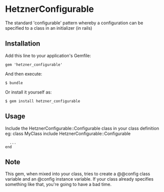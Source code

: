 # HetznerConfigurable

The standard 'configurable' pattern whereby a configuration can be
specified to a class in an initializer (in rails)

## Installation

Add this line to your application's Gemfile:

    gem 'hetzner_configurable'

And then execute:

    $ bundle

Or install it yourself as:

    $ gem install hetzner_configurable

## Usage

Include the HetznerConfigurable::Configurable class in your class definition
eg:
    class MyClass
      include HetznerConfigurable::Configurable
    
      ...
    end

## Note

This gem, when mixed into your class, tries to create a @@config class variable
and an @config instance variable. If your class already specifies something
like that, you're going to have a bad time.
